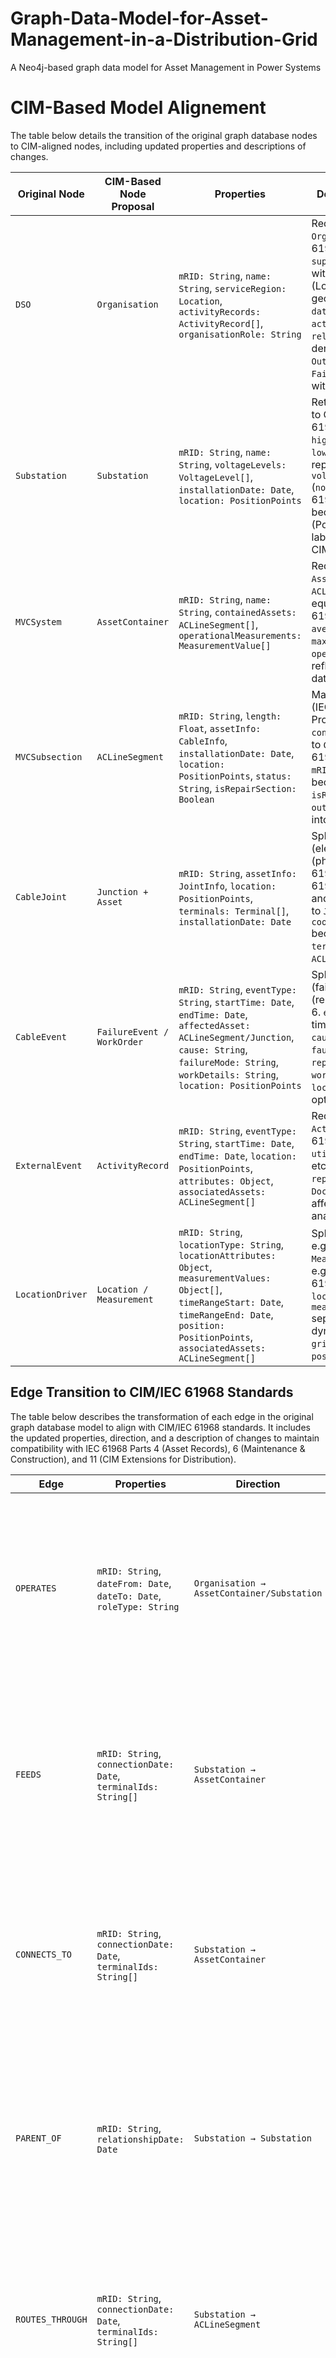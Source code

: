 # Graph-Data-Model-for-Asset-Management-in-a-Distribution-Grid
A Neo4j-based graph data model for Asset Management in Power Systems



# CIM-Based Model Alignement
The table below details the transition of the original graph database nodes to CIM-aligned nodes, including updated properties and descriptions of changes. 

| **Original Node** | **CIM-Based Node Proposal** | **Properties** | **Description of Change** |
|-------------------|-----------------------------|---------------|---------------------------|
| `DSO` | `Organisation` | `mRID: String`, `name: String`, `serviceRegion: Location`, `activityRecords: ActivityRecord[]`, `organisationRole: String` | Redefined as `Organisation` per IEC 61968::Common. `supplyArea` is replaced with `serviceRegion` (Location with Polygon geometry). `dateRegistered` moves to `activityRecords`, and `reliabilityIndices` are derived from linked `OutageRecord` or `FailureEvent`, aligning with IEC 61968-4. |
| `Substation` | `Substation` | `mRID: String`, `name: String`, `voltageLevels: VoltageLevel[]`, `installationDate: Date`, `location: PositionPoints` | Retains name, mapping to CIM’s `Substation` (IEC 61970::Wires). `highVoltageLimit` and `lowVoltageLimit` are replaced with `voltageLevels` (`nominalVoltage`), per IEC 61968-11. `coordinates` become `location` (PositionPoints). Subtype labels are replaced with CIM relationships. |
| `MVCSystem` | `AssetContainer` | `mRID: String`, `name: String`, `containedAssets: ACLineSegment[]`, `operationalMeasurements: MeasurementValue[]` | Redefined as `AssetContainer` to group `ACLineSegments` and equipment, per IEC 61968-11. `averageLoading` and `maxLoading` move to `operationalMeasurements`, reflecting CIM’s dynamic data approach. |
| `MVCSubsection` | `ACLineSegment` | `mRID: String`, `length: Float`, `assetInfo: CableInfo`, `installationDate: Date`, `location: PositionPoints`, `status: String`, `isRepairSection: Boolean` | Maps to `ACLineSegment` (IEC 61970::Wires). Properties like `conductorMaterial` move to `CableInfo` (IEC 61968-4). `id` becomes `mRID`, `coordinates` become `location`. `isRepairSection` and `outOfService` consolidate into `status`. |
| `CableJoint` | `Junction + Asset` | `mRID: String`, `assetInfo: JointInfo`, `location: PositionPoints`, `terminals: Terminal[]`, `installationDate: Date` | Split into `Junction` (electrical) and `Asset` (physical), per IEC 61968-4 and IEC 61970::Wires. `jointType` and `manufacturer` move to `JointInfo`. `coordinatesInstalled` become `location`. `terminals` link to `ACLineSegments`. |
| `CableEvent` | `FailureEvent / WorkOrder` | `mRID: String`, `eventType: String`, `startTime: Date`, `endTime: Date`, `affectedAsset: ACLineSegment/Junction`, `cause: String`, `failureMode: String`, `workDetails: String`, `location: PositionPoints` | Split into `FailureEvent` (failures) and `WorkOrder` (repairs) per IEC 61968-6. `eventStart`/`end` map to timestamps, `causeOfEvent` to `faultCause`/`comment`, `repairSpecs` to `workDetails`. `locationOfEvent` is optional. |
| `ExternalEvent` | `ActivityRecord` | `mRID: String`, `eventType: String`, `startTime: Date`, `endTime: Date`, `location: PositionPoints`, `attributes: Object`, `associatedAssets: ACLineSegment[]` | Redefined as `ActivityRecord` (IEC 61968::Common). `utilityType`, `intensity`, etc., move to `attributes`. `reportedTo` links to a `Document`. Connects to affected assets for fault analysis. |
| `LocationDriver` | `Location / Measurement` | `mRID: String`, `locationType: String`, `locationAttributes: Object`, `measurementValues: Object[]`, `timeRangeStart: Date`, `timeRangeEnd: Date`, `position: PositionPoints`, `associatedAssets: ACLineSegment[]` | Split into `Location` (static, e.g., SoilType) and `Measurement` (dynamic, e.g., weather) per IEC 61968-4. `locationAttributes` and `measurementValues` separate static and dynamic data. `gridCoordinates` become `position`. |

## Edge Transition to CIM/IEC 61968 Standards

The table below describes the transformation of each edge in the original graph database model to align with CIM/IEC 61968 standards. It includes the updated properties, direction, and a description of changes to maintain compatibility with IEC 61968 Parts 4 (Asset Records), 6 (Maintenance & Construction), and 11 (CIM Extensions for Distribution).

| **Edge** | **Properties** | **Direction** | **Description** |
|----------|----------------|---------------|-----------------|
| `OPERATES` | `mRID: String`, `dateFrom: Date`, `dateTo: Date`, `roleType: String` | `Organisation → AssetContainer/Substation` | Retained as `OPERATES`, linking `Organisation` (DSO) to `AssetContainer` (MVCSystem) or `Substation`. Properties include `mRID` for unique identification and `roleType` to specify the role (e.g., Operator), aligning with IEC 61968-4’s OrganisationRole for asset management. |
| `FEEDS` | `mRID: String`, `connectionDate: Date`, `terminalIds: String[]` | `Substation → AssetContainer` | Redefined to use CIM’s `Terminal` and `ConnectivityNode` model (IEC 61968-11). Links a `Substation` (via its `PowerTransformer` and `Terminal`) to an `AssetContainer` (MVCSystem). `terminalIds` reference CIM `Terminal` objects for precise electrical connectivity. |
| `CONNECTS_TO` | `mRID: String`, `connectionDate: Date`, `terminalIds: String[]` | `Substation → AssetContainer` | Maps to CIM’s connectivity model (IEC 61968-11), linking `Substation` to `AssetContainer` via `Terminals` and `ConnectivityNodes`. `terminalIds` ensure accurate representation of electrical paths, replacing the original simplified connection. |
| `PARENT_OF` | `mRID: String`, `relationshipDate: Date` | `Substation → Substation` | Replaced with CIM’s hierarchical `VoltageLevel` or `Feeder` relationships (IEC 61968-11). Links a Main `Substation` to a Secondary `Substation` via electrical topology or asset hierarchy, with `relationshipDate` tracking establishment. |
| `ROUTES_THROUGH` | `mRID: String`, `connectionDate: Date`, `terminalIds: String[]` | `Substation → ACLineSegment` | Redefined to align with CIM’s `Terminal` and `ConnectivityNode` model (IEC 61968-11). Connects `Substation` to `ACLineSegment` (MVCSubsection) via `terminalIds`, ensuring precise electrical routing and topology representation. |
| `CONTAINS` | `mRID: String`, `groupingDate: Date` | `AssetContainer → ACLineSegment` | Retained as `CONTAINS`, linking `AssetContainer` (MVCSystem) to `ACLineSegment` (MVCSubsection), per IEC 61968-11. `groupingDate` tracks when the grouping was established, aligning with CIM’s container-based asset organization. |
| `JOINS` | `mRID: String`, `connectionDate: Date`, `terminalIds: String[]` | `Junction → ACLineSegment (x2)` | Maps to CIM’s `Junction` with multiple `Terminals` (IEC 61970::Wires). Connects a `Junction` (CableJoint) to two `ACLineSegments` (MVCSubsections) via `terminalIds`, ensuring accurate electrical connectivity per IEC 61968-11. |
| `AFFECTS` | `mRID: String`, `eventDate: Date`, `affectedAssetId: String` | `FailureEvent/WorkOrder → ACLineSegment/Junction` | Retained as `AFFECTS`, linking `FailureEvent` or `WorkOrder` (CableEvent) to `ACLineSegment` or `Junction`, per IEC 61968-6. `affectedAssetId` specifies the impacted asset, aligning with CIM’s event-asset association for fault and maintenance tracking. |
| `REPAIRS` | `mRID: String`, `repairDate: Date`, `workOrderId: String` | `WorkOrder → FailureEvent` | Maps to CIM’s `WorkOrder` linking to a `FailureEvent` (IEC 61968-6). `workOrderId` references the corrective `WorkOrder` addressing a `FailureEvent` (cable failure), enhancing maintenance process tracking. |
| `IMPACTS` | `mRID: String`, `impactDate: Date`, `affectedAssetId: String` | `ActivityRecord → ACLineSegment/Junction` | Retained as `IMPACTS`, linking `ActivityRecord` (ExternalEvent) to `ACLineSegment` or `Junction`, per IEC 61968::Common. `affectedAssetId` identifies impacted assets, supporting fault analysis due to external events (e.g., digging, weather). |
| `CONTRIBUTES_TO` | `mRID: String`, `contributionDate: Date`, `factorType: String` | `Location/Measurement → FailureEvent` | Maps to CIM’s causal linking (IEC 61968-4/6). Connects `Location` or `Measurement` (LocationDriver) to `FailureEvent`, with `factorType` specifying the contribution (e.g., SoilType, WeatherConditions), aligning with CIM’s fault cause analysis. |
| `INFLUENCES` | `mRID: String`, `influenceDate: Date`, `attributeType: String` | `Location/Measurement → ACLineSegment/Junction` | Redefined to link `Location` or `Measurement` (LocationDriver) to `ACLineSegment` or `Junction`, per IEC 61968-4. `attributeType` specifies static (e.g., SoilType) or dynamic (e.g., temperature) influences, supporting environmental impact analysis. |
| `CAUSED_BY` | `mRID: String`, `eventDate: Date`, `causeType: String` | `FailureEvent → ActivityRecord` | Maps to CIM’s `FailureEvent` linking to an `ActivityRecord` (ExternalEvent), per IEC 61968::Common. `causeType` specifies the external cause (e.g., DiggingActivity), aligning with CIM’s fault cause attribution model. |

Note: The model can be enhanced to present edge properties with additional CIM attributes (e.g., `PowerFlow` data for `FEEDS` or `ROUTES_THROUGH`). ALso, enhencing validation for `Terminal` and `ConnectivityNode` relationships to ensure electrical topology accuracy. In practice, it is also necessary to Integrate real-time event data (e.g., via `MeasurementValues`) to dynamically update `IMPACTS` and `CONTRIBUTES_TO` edges.
